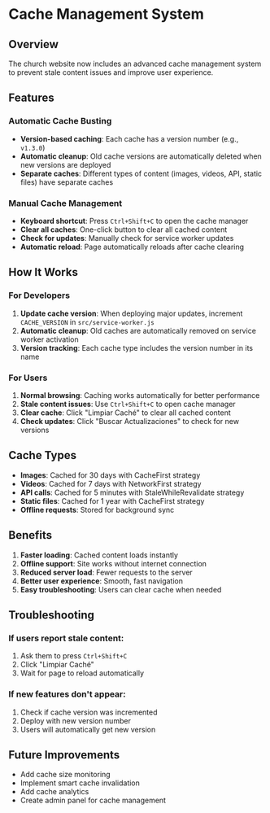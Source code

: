 # Cache Management System

## Overview
The church website now includes an advanced cache management system to prevent stale content issues and improve user experience.

## Features

### Automatic Cache Busting
- **Version-based caching**: Each cache has a version number (e.g., `v1.3.0`)
- **Automatic cleanup**: Old cache versions are automatically deleted when new versions are deployed
- **Separate caches**: Different types of content (images, videos, API, static files) have separate caches

### Manual Cache Management
- **Keyboard shortcut**: Press `Ctrl+Shift+C` to open the cache manager
- **Clear all caches**: One-click button to clear all cached content
- **Check for updates**: Manually check for service worker updates
- **Automatic reload**: Page automatically reloads after cache clearing

## How It Works

### For Developers
1. **Update cache version**: When deploying major updates, increment `CACHE_VERSION` in `src/service-worker.js`
2. **Automatic cleanup**: Old caches are automatically removed on service worker activation
3. **Version tracking**: Each cache type includes the version number in its name

### For Users
1. **Normal browsing**: Caching works automatically for better performance
2. **Stale content issues**: Use `Ctrl+Shift+C` to open cache manager
3. **Clear cache**: Click "Limpiar Caché" to clear all cached content
4. **Check updates**: Click "Buscar Actualizaciones" to check for new versions

## Cache Types

- **Images**: Cached for 30 days with CacheFirst strategy
- **Videos**: Cached for 7 days with NetworkFirst strategy
- **API calls**: Cached for 5 minutes with StaleWhileRevalidate strategy
- **Static files**: Cached for 1 year with CacheFirst strategy
- **Offline requests**: Stored for background sync

## Benefits

1. **Faster loading**: Cached content loads instantly
2. **Offline support**: Site works without internet connection
3. **Reduced server load**: Fewer requests to the server
4. **Better user experience**: Smooth, fast navigation
5. **Easy troubleshooting**: Users can clear cache when needed

## Troubleshooting

### If users report stale content:
1. Ask them to press `Ctrl+Shift+C`
2. Click "Limpiar Caché"
3. Wait for page to reload automatically

### If new features don't appear:
1. Check if cache version was incremented
2. Deploy with new version number
3. Users will automatically get new version

## Future Improvements

- Add cache size monitoring
- Implement smart cache invalidation
- Add cache analytics
- Create admin panel for cache management 